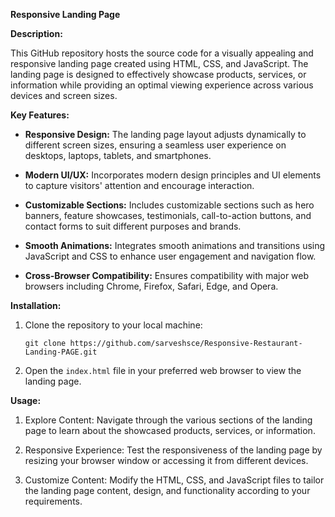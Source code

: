 **Responsive Landing Page**

**Description:**

This GitHub repository hosts the source code for a visually appealing and responsive landing page created using HTML, CSS, and JavaScript. The landing page is designed to effectively showcase products, services, or information while providing an optimal viewing experience across various devices and screen sizes.

**Key Features:**

- **Responsive Design:** The landing page layout adjusts dynamically to different screen sizes, ensuring a seamless user experience on desktops, laptops, tablets, and smartphones.

- **Modern UI/UX:** Incorporates modern design principles and UI elements to capture visitors' attention and encourage interaction.

- **Customizable Sections:** Includes customizable sections such as hero banners, feature showcases, testimonials, call-to-action buttons, and contact forms to suit different purposes and brands.

- **Smooth Animations:** Integrates smooth animations and transitions using JavaScript and CSS to enhance user engagement and navigation flow.

- **Cross-Browser Compatibility:** Ensures compatibility with major web browsers including Chrome, Firefox, Safari, Edge, and Opera.

**Installation:**

1. Clone the repository to your local machine:

   ```
   git clone https://github.com/sarveshsce/Responsive-Restaurant-Landing-PAGE.git
   ```

2. Open the `index.html` file in your preferred web browser to view the landing page.

**Usage:**

1. Explore Content: Navigate through the various sections of the landing page to learn about the showcased products, services, or information.

2. Responsive Experience: Test the responsiveness of the landing page by resizing your browser window or accessing it from different devices.

3. Customize Content: Modify the HTML, CSS, and JavaScript files to tailor the landing page content, design, and functionality according to your requirements.
